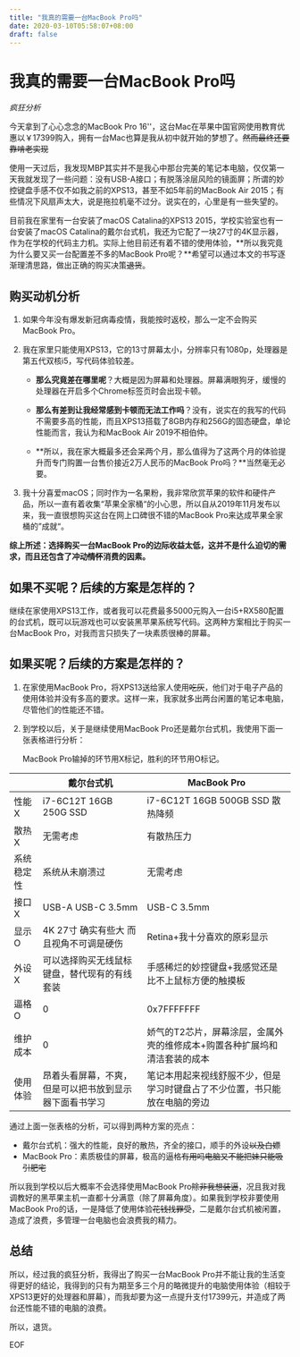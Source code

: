 ```yaml
---
title: "我真的需要一台MacBook Pro吗"
date: 2020-03-10T05:58:07+08:00
draft: false
---
```

# 我真的需要一台MacBook Pro吗

*疯狂分析*



今天拿到了心心念念的MacBook Pro 16''，这台Mac在苹果中国官网使用教育优惠以￥17399购入，拥有一台Mac也算是我从初中就开始的梦想了。~~然而最终还要靠啃老实现~~



使用一天过后，我发现MBP其实并不是我心中那台完美的笔记本电脑，仅仅第一天我就发现了一些问题：没有USB-A接口；有脱落涂层风险的镜面屏；所谓的妙控键盘手感不仅不如我之前的XPS13，甚至不如5年前的MacBook Air 2015；有些情况下风扇声太大，说是拖拉机毫不过分。说实在的，心里是有一些失望的。



目前我在家里有一台安装了macOS Catalina的XPS13 2015，学校实验室也有一台安装了macOS Catalina的戴尔台式机，我还为它配了一块27寸的4K显示器，作为在学校的代码主力机。实际上他目前还有着不错的使用体验，**所以我究竟为什么要又买一台配置差不多的MacBook Pro呢？**希望可以通过本文的书写逐渐理清思路，做出正确的购买决策~~退货~~。



## 购买动机分析

1. 如果今年没有爆发新冠病毒疫情，我能按时返校，那么一定不会购买MacBook Pro。

2. 我在家里只能使用XPS13，它的13寸屏幕太小，分辨率只有1080p，处理器是第五代双核i5，写代码体验较差。

   + **那么究竟差在哪里呢**？大概是因为屏幕和处理器。屏幕满眼狗牙，缓慢的处理器在开启多个Chrome标签页时会出现卡顿。

   + **那么有差到让我经常感到卡顿而无法工作吗**？没有，说实在的我写的代码不需要多高的性能，而且XPS13搭载了8GB内存和256G的固态硬盘，单论性能而言，我认为和MacBook Air 2019不相伯仲。
   + **所以，我在家大概最多还会呆两个月，那么值得为了这两个月的体验提升而专门购置一台售价接近2万人民币的MacBook Pro吗？**当然毫无必要。

3. 我十分喜爱macOS；同时作为一名果粉，我非常欣赏苹果的软件和硬件产品，所以一直有着收集“苹果全家桶“的小心思，所以自从2019年11月发布以来，我一直很想购买这台在网上口碑很不错的MacBook Pro来达成苹果全家桶的”成就“。

**综上所述：选择购买一台MacBook Pro的边际收益太低，这并不是什么迫切的需求，而且还包含了冲动~~情怀~~消费的因素。**



## 如果不买呢？后续的方案是怎样的？

继续在家使用XPS13工作，或者我可以花费最多5000元购入一台i5+RX580配置的台式机，既可以玩游戏也可以安装黑苹果系统写代码。这两种方案相比于购买一台MacBook Pro，对我而言只损失了一块素质很棒的屏幕。



## 如果买呢？后续的方案是怎样的？

1. 在家使用MacBook Pro，将XPS13送给家人使用~~吃灰~~，他们对于电子产品的使用体验并没有多高的要求。这样一来，我家就多出两台闲置的笔记本电脑，尽管他们的性能还不错。

2. 到学校以后，关于是继续使用MacBook Pro还是戴尔台式机，我使用下面一张表格进行分析：

   MacBook Pro输掉的环节用X标记，胜利的环节用O标记。

|            | 戴尔台式机                                             | MacBook Pro                                                  |
| ---------- | ------------------------------------------------------ | ------------------------------------------------------------ |
| 性能X      | i7-6C12T 16GB 250G SSD                                 | i7-6C12T 16GB 500GB SSD 散热降频                             |
| 散热X      | 无需考虑                                               | 有散热压力                                                   |
| 系统稳定性 | 系统从未崩溃过                                         | 无需考虑                                                     |
| 接口X      | USB-A USB-C 3.5mm                                      | USB-C 3.5mm                                                  |
| 显示O      | 4K 27寸 确实有些大 而且视角不可调是硬伤                | Retina+我十分喜欢的原彩显示                                  |
| 外设X      | 可以选择购买无线鼠标键盘，替代现有的有线套装           | 手感稀烂的妙控键盘+我感觉还是比不上鼠标方便的触摸板          |
| 逼格O      | 0                                                      | 0x7FFFFFFF                                                   |
| 维护成本   | 0                                                      | 娇气的T2芯片，屏幕涂层，金属外壳的维修成本+购置各种扩展坞和清洁套装的成本 |
| 使用体验   | 昂着头看屏幕，不爽，但是可以把书放到显示器下面看书学习 | 笔记本用起来视线舒服不少，但是学习时键盘占了不少位置，书只能放在电脑的旁边 |

通过上面一张表格的分析，可以得到两种方案的亮点：

+ 戴尔台式机：强大的性能，良好的散热，齐全的接口，顺手的外设~~以及白嫖~~
+ MacBook Pro：素质极佳的屏幕，极高的逼格~~有用吗电脑又不能把妹只能吸引肥宅~~



所以我到学校以后大概率不会选择使用MacBook Pro~~除非我想装逼~~，况且我对我调教好的黑苹果主机一直都十分满意（除了屏幕角度）。如果我到学校非要使用MacBook Pro的话，一是降低了使用体验~~花钱找罪受~~，二是戴尔台式机被闲置，造成了浪费，多管理一台电脑也会浪费我的精力。



## 总结

所以，经过我的疯狂分析，我得出了购买一台MacBook Pro并不能让我的生活变得更好的结论，我得到的只有为期至多三个月的略微提升的电脑使用体验（相较于XPS13更好的处理器和屏幕），而我却要为这一点提升支付17399元，并造成了两台还性能不错的电脑的浪费。



所以，退货。



EOF
